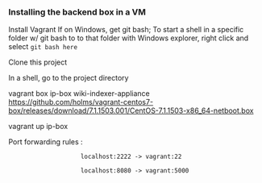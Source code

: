 ### Installing the backend box in a VM

Install Vagrant
If on Windows, get git bash; 
To start a shell in a specific folder w/ git bash to to that folder with Windows explorer, right click and select `git bash here`

Clone this project

In a shell, go to the project directory

vagrant box ip-box wiki-indexer-appliance https://github.com/holms/vagrant-centos7-box/releases/download/7.1.1503.001/CentOS-7.1.1503-x86_64-netboot.box

vagrant up ip-box

Port forwarding rules : 

                        localhost:2222 -> vagrant:22
                        
                        localhost:8080 -> vagrant:5000

